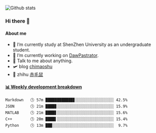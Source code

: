 ![Github stats](https://github-readme-stats.vercel.app/api?username=chimaoshu&show_icons=true&theme=cobalt)

### Hi there 👋

#### About me

- 🏫 I’m currently study at ShenZhen University as an undergraduate student.
- 🔭 I’m currently working on [DawPastrator](https://github.com/DawPastrator/server).
- 💬 Talk to me about anything.
- 🛩️ blog  [chimaoshu](https://www.chimaoshu.top)
- 🎯 zhihu  [赤毛鼠](https://www.zhihu.com/people/chi-mao-shu-53/)

<!-- waka-box start -->
#### <a href="https://gist.github.com/e235103f6d3ace58395a9ff863c34467" target="_blank">📊 Weekly development breakdown</a>
```text
Markdown   🕓 57m ████████████▊░░░░░░░░░░░░░░░░░ 42.5%
JSON       🕓 21m ████▊░░░░░░░░░░░░░░░░░░░░░░░░░ 15.9%
MATLAB     🕓 21m ████▋░░░░░░░░░░░░░░░░░░░░░░░░░ 15.6%
C++        🕓 20m ████▌░░░░░░░░░░░░░░░░░░░░░░░░░ 15.4%
Python     🕓 13m ██▉░░░░░░░░░░░░░░░░░░░░░░░░░░░  9.7%
```
<!-- Powered by https://github.com/YouEclipse/waka-box-go . -->
<!-- waka-box end -->
